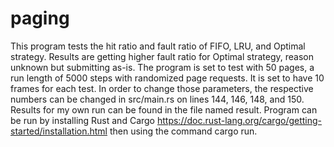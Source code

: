 # paging

This program tests the hit ratio and fault ratio of FIFO, LRU, and Optimal strategy. Results are getting higher fault ratio for Optimal strategy, reason unknown but submitting as-is. The program is set to test with 50 pages, a run length of 5000 steps with randomized page requests. It is set to have 10 frames for each test. In order to change those parameters, the respective numbers can be changed in src/main.rs on lines 144, 146, 148, and 150. Results for my own run can be found in the file named result. Program can be run by installing Rust and Cargo https://doc.rust-lang.org/cargo/getting-started/installation.html then using the command cargo run.
